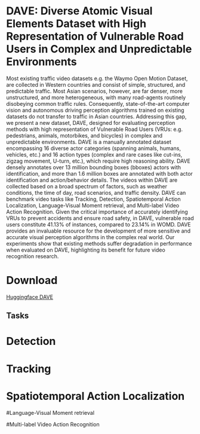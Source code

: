 # DAVE: Diverse Atomic Visual Elements Dataset with High Representation of Vulnerable Road Users in Complex and Unpredictable Environments

Most existing traffic video datasets e.g. the Waymo Open Motion Dataset, are collected in Western countries and consist of simple, structured, and predictable traffic. Most Asian scenarios, however, are far denser, more unstructured, and more heterogeneous, with many road-agents routinely disobeying common traffic rules. Consequently, state-of-the-art computer vision and autonomous driving perception algorithms trained on existing datasets do not transfer to traffic in Asian countries. Addressing this gap, we present a new dataset, DAVE, designed for evaluating perception methods with high representation of Vulnerable Road Users (VRUs: e.g. pedestrians, animals, motorbikes, and bicycles) in complex and unpredictable environments. DAVE is a manually annotated dataset encompassing 16 diverse actor categories (spanning animals, humans, vehicles, etc.) and 16 action types (complex and rare cases like cut-ins, zigzag movement, U-turn, etc.), which require high reasoning ability. DAVE densely annotates over 13 million bounding boxes (bboxes) actors with identification, and more than 1.6 million boxes are annotated with both actor identification and action/behavior details. The videos within DAVE are collected based on a broad spectrum of factors, such as weather conditions, the time of day, road scenarios, and traffic density. DAVE can benchmark video tasks like Tracking, Detection, Spatiotemporal Action Localization, Language-Visual Moment retrieval, and Multi-label Video Action Recognition. Given the critical importance of accurately identifying VRUs to prevent accidents and ensure road safety, in DAVE, vulnerable road users constitute 41.13% of instances, compared to 23.14% in WOMD. DAVE provides an invaluable resource for the development of more sensitive and accurate visual perception algorithms in the complex real world. Our experiments show that existing methods suffer degradation in performance when evaluated on DAVE, highlighting its benefit for future video recognition research.

# Download
[Huggingface DAVE](https://huggingface.co/datasets/XijunWang/DAVE)


## Tasks

# Detection

# Tracking

# Spatiotemporal Action Localization

#Language-Visual Moment retrieval

#Multi-label Video Action Recognition
